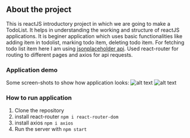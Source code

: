 
## About the project

This is reactJS introductory project in which we are going to make a TodoList. It helps in understanding the working and structure of reactJS applications. It is beginer application which uses basic functionalities like adding item in todolist, marking todo item, deleting todo item. For fetching todo list item here I am using [jsonplaceholder api](https://jsonplaceholder.typicode.com/).
Used react-router for routing to different pages and axios for api requests.


### Application demo

Some screen-shots to show how application looks:
![alt text](https://github.com/nightblooda/react_todo/master/public/demo1.png?raw=true)
![alt text](https://github.com/nightblooda/react_todo/master/public/demo2.png?raw=true)

### How to run application

1. Clone the repository
2. install react-router `npm i react-router-dom`
3. install axios `npm i axios`
4. Run the server with  `npm start`
